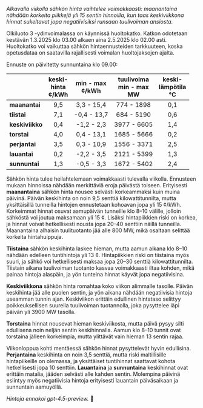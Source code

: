 *Alkavalla viikolla sähkön hinta vaihtelee voimakkaasti: maanantaina nähdään korkeita piikkejä yli 15 sentin hinnoilla, kun taas keskiviikkona hinnat sukeltavat jopa negatiivisiksi runsaan tuulivoiman ansiosta.*

Olkiluoto 3 -ydinvoimalassa on käynnissä huoltokatko. Katkon odotetaan kestävän 1.3.2025 klo 03.00 alkaen aina 2.5.2025 klo 02.00 asti. Huoltokatko voi vaikuttaa sähkön hintaennusteiden tarkkuuteen, koska opetusdataa on saatavilla rajallisesti voimalan huoltojaksojen ajalta.

Ennuste on päivitetty sunnuntaina klo 09.00:

|              | keski-<br>hinta<br>¢/kWh | min - max<br>¢/kWh | tuulivoima<br>min - max<br>MW | keski-<br>lämpötila<br>°C |
|:-------------|:----------------:|:----------------:|:-------------:|:-------------:|
| **maanantai**    |        9,5       |     3,3 - 15,4    |     774 - 1898    |       0,1       |
| **tiistai**      |        7,1       |    -0,4 - 13,7    |     684 - 5190    |       0,6       |
| **keskiviikko**  |        0,4       |    -1,2 - 2,3     |    3977 - 6605    |       1,4       |
| **torstai**      |        4,0       |     0,4 - 13,1    |    1685 - 5666    |       0,2       |
| **perjantai**    |        3,5       |     0,3 - 10,9    |    1556 - 3371    |       2,5       |
| **lauantai**     |        0,2       |    -2,2 - 3,5     |    2121 - 5399    |       1,3       |
| **sunnuntai**    |        1,3       |    -0,5 - 3,3     |    1672 - 5402    |       2,4       |

Sähkön hinta tulee heilahtelemaan voimakkaasti tulevalla viikolla. Ennusteen mukaan hinnoissa nähdään merkittäviä eroja päivästä toiseen. Erityisesti **maanantaina** sähkön hinta nousee selvästi korkeammaksi kuin muina päivinä. Päivän keskihinta on noin 9,5 senttiä kilowattitunnilta, mutta yksittäisillä tunneilla hintojen ennustetaan kohoavan jopa yli 15 ¢/kWh. Korkeimmat hinnat osuvat aamupäivän tunneille klo 8–10 välille, jolloin sähköstä voi joutua maksamaan yli 15 ¢. Lisäksi hintapiikkien riski on korkea, ja hinnat voivat hetkellisesti nousta jopa 20–40 senttiin näillä tunneilla. Maanantaina alhaisin tuulituotanto jää alle 800 MW, mikä osaltaan selittää korkeita hintahuippuja.

**Tiistaina** sähkön keskihinta laskee hieman, mutta aamun aikana klo 8–10 nähdään edelleen tuntihintoja yli 13 ¢. Hintapiikkien riski on tiistaina myös suuri, ja sähkö voi hetkellisesti maksaa jopa 20–30 senttiä kilowattitunnilta. Tiistain aikana tuulivoiman tuotanto kasvaa voimakkaasti iltaa kohden, mikä painaa hintoja alaspäin, ja yön tunteina hinnat käyvät jopa negatiivisina.

**Keskiviikkona** sähkön hinta romahtaa koko viikon alimmalle tasolle. Päivän keskihinta jää alle puolen sentin, ja yön aikana nähdään negatiivisia hintoja useamman tunnin ajan. Keskiviikon erittäin edullinen hintataso selittyy poikkeuksellisen suurella tuulivoiman tuotannolla, joka pysyttelee läpi päivän yli 3900 MW tasolla.

**Torstaina** hinnat nousevat hieman keskiviikosta, mutta päivä pysyy silti edullisena noin neljän sentin keskihinnalla. Aamun klo 8–10 tunnit ovat torstaina jälleen korkeimpia, mutta ylittävät vain hieman 13 sentin rajaa.

Viikonloppua kohti mentäessä sähkön hinnat pysyttelevät hyvin edullisina. **Perjantaina** keskihinta on noin 3,5 senttiä, mutta riski maltillisille hintapiikeille on olemassa, ja yksittäiset tuntihinnat saattavat kohota hetkellisesti jopa 10 senttiin. **Lauantaina** ja **sunnuntaina** keskihinnat ovat erittäin matalia, jääden selvästi alle kahden sentin. Molempina päivinä esiintyy myös negatiivisia hintoja erityisesti lauantain päiväsaikaan ja sunnuntain aamuyöllä.

*Hintoja ennakoi gpt-4.5-preview.* 🍃
